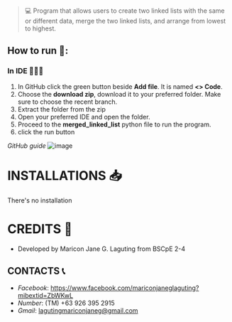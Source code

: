 > 💻 Program that allows users to create two linked lists with the same or different data, merge the two linked lists, and arrange from lowest to highest.

## How to run 📝:
### In IDE 👩🏻‍💻
1. In GitHub click the green button beside **Add file**. It is named **<> Code**.
2. Choose the **download zip**, download it to your preferred folder. Make sure to choose the recent branch.
3. Extract the folder from the zip
4. Open your preferred IDE and open the folder.
5. Proceed to the **merged_linked_list** python file to run the program.
6. click the run button

*GitHub guide*
![image](https://github.com/Laguting/CTA_Contact-Tracing-App_HYGIEIA/assets/129570700/85f17265-12ef-4f33-b239-01ca3d4cb84a)

# INSTALLATIONS 📥
There's no installation

# CREDITS 👩
- Developed by Maricon Jane G. Laguting from BSCpE 2-4
  
## CONTACTS 📞
- *Facebook*: https://www.facebook.com/mariconjaneglaguting?mibextid=ZbWKwL
- *Number*: (TM) +63 926 395 2915
- *Gmail*: lagutingmariconjaneg@gmail.com

